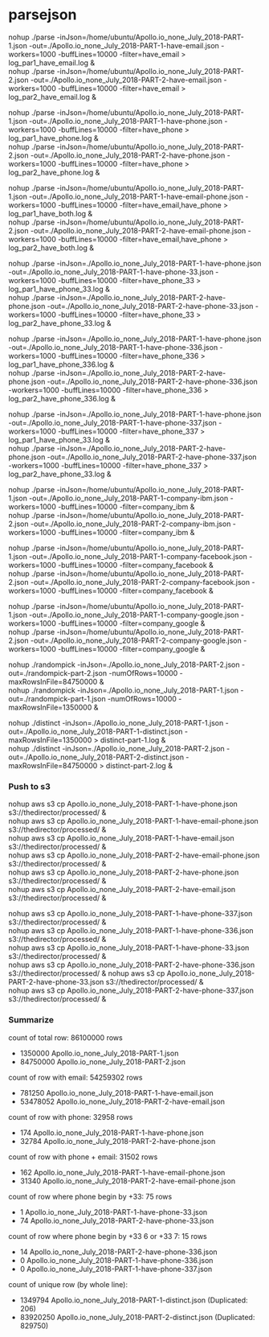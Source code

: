 # parsejson

nohup ./parse -inJson=/home/ubuntu/Apollo.io_none_July_2018-PART-1.json -out=./Apollo.io_none_July_2018-PART-1-have-email.json -workers=1000 -buffLines=10000 -filter=have_email > log_par1_have_email.log &  
nohup ./parse -inJson=/home/ubuntu/Apollo.io_none_July_2018-PART-2.json -out=./Apollo.io_none_July_2018-PART-2-have-email.json -workers=1000 -buffLines=10000 -filter=have_email > log_par2_have_email.log &  

nohup ./parse -inJson=/home/ubuntu/Apollo.io_none_July_2018-PART-1.json -out=./Apollo.io_none_July_2018-PART-1-have-phone.json -workers=1000 -buffLines=10000 -filter=have_phone > log_par1_have_phone.log &  
nohup ./parse -inJson=/home/ubuntu/Apollo.io_none_July_2018-PART-2.json -out=./Apollo.io_none_July_2018-PART-2-have-phone.json -workers=1000 -buffLines=10000 -filter=have_phone > log_par2_have_phone.log &  

nohup ./parse -inJson=/home/ubuntu/Apollo.io_none_July_2018-PART-1.json -out=./Apollo.io_none_July_2018-PART-1-have-email-phone.json -workers=1000 -buffLines=10000 -filter=have_email,have_phone > log_par1_have_both.log &  
nohup ./parse -inJson=/home/ubuntu/Apollo.io_none_July_2018-PART-2.json -out=./Apollo.io_none_July_2018-PART-2-have-email-phone.json -workers=1000 -buffLines=10000 -filter=have_email,have_phone > log_par2_have_both.log &  

nohup ./parse -inJson=./Apollo.io_none_July_2018-PART-1-have-phone.json -out=./Apollo.io_none_July_2018-PART-1-have-phone-33.json -workers=1000 -buffLines=10000 -filter=have_phone_33 > log_par1_have_phone_33.log &  
nohup ./parse -inJson=./Apollo.io_none_July_2018-PART-2-have-phone.json -out=./Apollo.io_none_July_2018-PART-2-have-phone-33.json -workers=1000 -buffLines=10000 -filter=have_phone_33 > log_par2_have_phone_33.log &  

nohup ./parse -inJson=./Apollo.io_none_July_2018-PART-1-have-phone.json -out=./Apollo.io_none_July_2018-PART-1-have-phone-336.json -workers=1000 -buffLines=10000 -filter=have_phone_336 > log_par1_have_phone_336.log &  
nohup ./parse -inJson=./Apollo.io_none_July_2018-PART-2-have-phone.json -out=./Apollo.io_none_July_2018-PART-2-have-phone-336.json -workers=1000 -buffLines=10000 -filter=have_phone_336 > log_par2_have_phone_336.log &  

nohup ./parse -inJson=./Apollo.io_none_July_2018-PART-1-have-phone.json -out=./Apollo.io_none_July_2018-PART-1-have-phone-337.json -workers=1000 -buffLines=10000 -filter=have_phone_337 > log_par1_have_phone_33.log &  
nohup ./parse -inJson=./Apollo.io_none_July_2018-PART-2-have-phone.json -out=./Apollo.io_none_July_2018-PART-2-have-phone-337.json -workers=1000 -buffLines=10000 -filter=have_phone_337 > log_par2_have_phone_33.log &  

nohup ./parse -inJson=/home/ubuntu/Apollo.io_none_July_2018-PART-1.json -out=./Apollo.io_none_July_2018-PART-1-company-ibm.json -workers=1000 -buffLines=10000 -filter=company_ibm &  
nohup ./parse -inJson=/home/ubuntu/Apollo.io_none_July_2018-PART-2.json -out=./Apollo.io_none_July_2018-PART-2-company-ibm.json -workers=1000 -buffLines=10000 -filter=company_ibm &  

nohup ./parse -inJson=/home/ubuntu/Apollo.io_none_July_2018-PART-1.json -out=./Apollo.io_none_July_2018-PART-1-company-facebook.json -workers=1000 -buffLines=10000 -filter=company_facebook &  
nohup ./parse -inJson=/home/ubuntu/Apollo.io_none_July_2018-PART-2.json -out=./Apollo.io_none_July_2018-PART-2-company-facebook.json -workers=1000 -buffLines=10000 -filter=company_facebook &  

nohup ./parse -inJson=/home/ubuntu/Apollo.io_none_July_2018-PART-1.json -out=./Apollo.io_none_July_2018-PART-1-company-google.json -workers=1000 -buffLines=10000 -filter=company_google &  
nohup ./parse -inJson=/home/ubuntu/Apollo.io_none_July_2018-PART-2.json -out=./Apollo.io_none_July_2018-PART-2-company-google.json -workers=1000 -buffLines=10000 -filter=company_google &  

nohup ./randompick -inJson=./Apollo.io_none_July_2018-PART-2.json -out=./randompick-part-2.json -numOfRows=10000 -maxRowsInFile=84750000 &  
nohup ./randompick -inJson=./Apollo.io_none_July_2018-PART-1.json -out=./randompick-part-1.json -numOfRows=10000 -maxRowsInFile=1350000 &  

nohup ./distinct -inJson=./Apollo.io_none_July_2018-PART-1.json -out=./Apollo.io_none_July_2018-PART-1-distinct.json -maxRowsInFile=1350000 > distinct-part-1.log &   
nohup ./distinct -inJson=./Apollo.io_none_July_2018-PART-2.json -out=./Apollo.io_none_July_2018-PART-2-distinct.json -maxRowsInFile=84750000 > distinct-part-2.log &  

### Push to s3
nohup aws s3 cp Apollo.io_none_July_2018-PART-1-have-phone.json s3://thedirector/processed/ &  
nohup aws s3 cp Apollo.io_none_July_2018-PART-1-have-email-phone.json s3://thedirector/processed/ &  
nohup aws s3 cp Apollo.io_none_July_2018-PART-1-have-email.json s3://thedirector/processed/  &  
nohup aws s3 cp Apollo.io_none_July_2018-PART-2-have-email-phone.json s3://thedirector/processed/ &  
nohup aws s3 cp Apollo.io_none_July_2018-PART-2-have-phone.json s3://thedirector/processed/ &  
nohup aws s3 cp Apollo.io_none_July_2018-PART-2-have-email.json s3://thedirector/processed/ &  

nohup aws s3 cp Apollo.io_none_July_2018-PART-1-have-phone-337.json s3://thedirector/processed/ &  
nohup aws s3 cp Apollo.io_none_July_2018-PART-1-have-phone-336.json s3://thedirector/processed/ &  
nohup aws s3 cp Apollo.io_none_July_2018-PART-1-have-phone-33.json s3://thedirector/processed/ &  
nohup aws s3 cp Apollo.io_none_July_2018-PART-2-have-phone-336.json s3://thedirector/processed/ & 
nohup aws s3 cp Apollo.io_none_July_2018-PART-2-have-phone-33.json s3://thedirector/processed/ &  
nohup aws s3 cp Apollo.io_none_July_2018-PART-2-have-phone-337.json s3://thedirector/processed/ &  

### Summarize
count of total row: 86100000 rows
* 1350000 Apollo.io_none_July_2018-PART-1.json
* 84750000 Apollo.io_none_July_2018-PART-2.json

count of row with email: 54259302 rows
* 781250 Apollo.io_none_July_2018-PART-1-have-email.json
* 53478052 Apollo.io_none_July_2018-PART-2-have-email.json

count of row with phone: 32958 rows
* 174 Apollo.io_none_July_2018-PART-1-have-phone.json
* 32784 Apollo.io_none_July_2018-PART-2-have-phone.json

count of row with phone + email: 31502 rows
* 162 Apollo.io_none_July_2018-PART-1-have-email-phone.json
* 31340 Apollo.io_none_July_2018-PART-2-have-email-phone.json

count of row where phone begin by +33: 75 rows
* 1 Apollo.io_none_July_2018-PART-1-have-phone-33.json
* 74 Apollo.io_none_July_2018-PART-2-have-phone-33.json

count of row where phone begin by +33 6 or +33 7: 15 rows
* 14 Apollo.io_none_July_2018-PART-2-have-phone-336.json
* 0 Apollo.io_none_July_2018-PART-1-have-phone-336.json
* 0 Apollo.io_none_July_2018-PART-1-have-phone-337.json

count of unique row (by whole line): 
* 1349794 Apollo.io_none_July_2018-PART-1-distinct.json (Duplicated: 206)
* 83920250 Apollo.io_none_July_2018-PART-2-distinct.json (Duplicated: 829750)